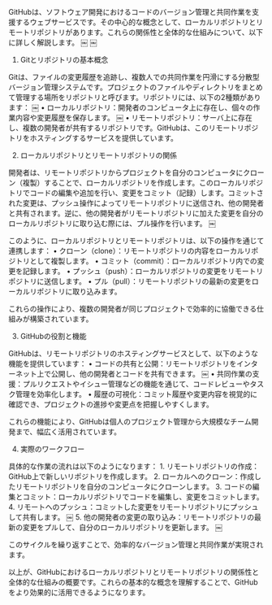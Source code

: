 GitHubは、ソフトウェア開発におけるコードのバージョン管理と共同作業を支援するウェブサービスです。その中心的な概念として、ローカルリポジトリとリモートリポジトリがあります。これらの関係性と全体的な仕組みについて、以下に詳しく解説します。 ￼ ￼

1. Gitとリポジトリの基本概念

Gitは、ファイルの変更履歴を追跡し、複数人での共同作業を円滑にする分散型バージョン管理システムです。プロジェクトのファイルやディレクトリをまとめて管理する場所をリポジトリと呼びます。リポジトリには、以下の2種類があります： ￼
	•	ローカルリポジトリ：開発者のコンピュータ上に存在し、個々の作業内容や変更履歴を保存します。 ￼
	•	リモートリポジトリ：サーバ上に存在し、複数の開発者が共有するリポジトリです。GitHubは、このリモートリポジトリをホスティングするサービスを提供しています。

2. ローカルリポジトリとリモートリポジトリの関係

開発者は、リモートリポジトリからプロジェクトを自分のコンピュータにクローン（複製）することで、ローカルリポジトリを作成します。このローカルリポジトリでコードの編集や追加を行い、変更をコミット（記録）します。コミットされた変更は、プッシュ操作によってリモートリポジトリに送信され、他の開発者と共有されます。逆に、他の開発者がリモートリポジトリに加えた変更を自分のローカルリポジトリに取り込む際には、プル操作を行います。 ￼

このように、ローカルリポジトリとリモートリポジトリは、以下の操作を通じて連携します：
	•	クローン（clone）：リモートリポジトリの内容をローカルリポジトリとして複製します。
	•	コミット（commit）：ローカルリポジトリ内での変更を記録します。
	•	プッシュ（push）：ローカルリポジトリの変更をリモートリポジトリに送信します。
	•	プル（pull）：リモートリポジトリの最新の変更をローカルリポジトリに取り込みます。

これらの操作により、複数の開発者が同じプロジェクトで効率的に協働できる仕組みが構築されています。

3. GitHubの役割と機能

GitHubは、リモートリポジトリのホスティングサービスとして、以下のような機能を提供しています：
	•	コードの共有と公開：リモートリポジトリをインターネット上で公開し、他の開発者とコードを共有できます。 ￼
	•	共同作業の支援：プルリクエストやイシュー管理などの機能を通じて、コードレビューやタスク管理を効率化します。
	•	履歴の可視化：コミット履歴や変更内容を視覚的に確認でき、プロジェクトの進捗や変更点を把握しやすくします。

これらの機能により、GitHubは個人のプロジェクト管理から大規模なチーム開発まで、幅広く活用されています。

4. 実際のワークフロー

具体的な作業の流れは以下のようになります：
	1.	リモートリポジトリの作成：GitHub上で新しいリポジトリを作成します。
	2.	ローカルへのクローン：作成したリモートリポジトリを自分のコンピュータにクローンします。
	3.	コードの編集とコミット：ローカルリポジトリでコードを編集し、変更をコミットします。
	4.	リモートへのプッシュ：コミットした変更をリモートリポジトリにプッシュして共有します。 ￼
	5.	他の開発者の変更の取り込み：リモートリポジトリの最新の変更をプルして、自分のローカルリポジトリを更新します。 ￼

このサイクルを繰り返すことで、効率的なバージョン管理と共同作業が実現されます。

以上が、GitHubにおけるローカルリポジトリとリモートリポジトリの関係性と全体的な仕組みの概要です。これらの基本的な概念を理解することで、GitHubをより効果的に活用できるようになります。
